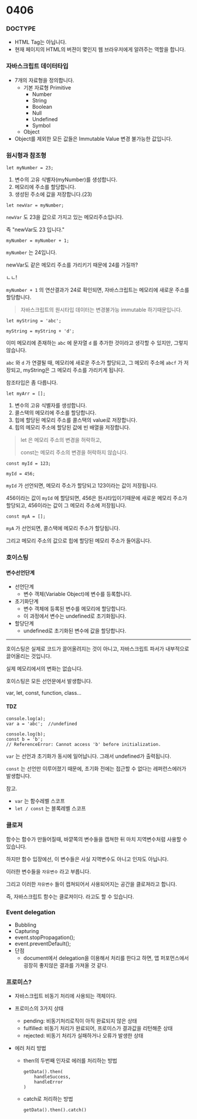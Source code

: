 # 0406

### DOCTYPE

- HTML Tag는 아닙니다.
- 현재 페이지의 HTML의 버젼이 몇인지 웹 브라우저에게 알려주는 역할을 합니다.



### 자바스크립트 데이터타입

- 7개의 자료형을 정의합니다.
  - 기본 자료형 Primitive
    - Number
    - String
    - Boolean
    - Null
    - Undefined
    - Symbol
  - Object
- Object를 제외한 모든 값들은 Immutable Value 변경 불가능한 값입니다.



### 원시형과 참조형

```
let myNumber = 23;
```

1. 변수의 고유 식별자(myNumber)를 생성합니다.
2. 메모리에 주소를 할당합니다.
3. 생성된 주소에 값을 저장합니다.(23)

```
let newVar = myNumber;
```

`newVar` 도 23을 값으로 가지고 있는 메모리주소입니다.

즉 "newVar도 23 입니다."

```
myNumber = myNumber + 1;
```

`myNumber` 는 24입니다.

newVar도 같은 메모리 주소를 가리키기 때문에 24를 가질까?

ㄴㄴ!

`myNumber + 1` 의 연산결과가 24로 확인되면, 자바스크립트는 메모리에 새로운 주소를 할당합니다.

> 자바스크립트의 원시타입 데이터는 변경불가능 immutable 하기때문입니다.

```
let myString = 'abc';

myString = myString + 'd';
```

이미 메모리에 존재하는 `abc` 에 문자열 `d` 를 추가한 것이라고 생각할 수 있지만, 그렇지 않습니다.

`abc` 와 `d` 가 연결될 때, 메모리에 새로운 주소가 할당되고, 그 메모리 주소에 `abcf` 가 저장되고, myString은 그 메모리 주소를 가리키게 됩니다.



참조타입은 좀 다릅니다.

```
let myArr = [];
```

1. 변수의 고유 식별자를 생성합니다.
2. 콜스택의 메모리에 주소를 할당합니다.
3. 힙에 할당된 메모리 주소를 콜스택의 value로 저장합니다.
4. 힙의 메모리 주소에 할당된 값에 빈 배열을 저장합니다.



> let 은 메모리 주소의 변경을 허락하고,
>
> const는 메모리 주소의 변경을 허락하지 않습니다.

```
const myId = 123;

myId = 456;
```

`myId` 가 선언되면, 메모리 주소가 할당되고 123이라는 값이 저장됩니다.

456이라는 값이 `myId` 에 할당되면, 456은 원시타입이기때문에 새로운 메모리 주소가 할당되고, 456이라는 값이 그 메모리 주소에 저장됩니다.



```
const myA = [];
```

`myA` 가 선언되면, 콜스택에 메모리 주소가 할당됩니다.

그리고 메모리 주소의 값으로 힙에 할당된 메모리 주소가 들어옵니다.



### 호이스팅

#### 변수선언단계

- 선언단계
  - 변수 객체(Variable Object)에 변수를 등록합니다.
- 초기화단계
  - 변수 객체에 등록된 변수를 메모리에 할당합니다.
  - 이 과정에서 변수는 undefined로 초기화됩니다.
- 할당단계
  - undefined로 초기화된 변수에 값을 할당합니다.

---

호이스팅은 실제로 코드가 끌어올려지는 것이 아니고, 자바스크립트 파서가 내부적으로 끌어올리는 것입니다.

실제 메모리에서의 변화는 없습니다.

호이스팅은 모든 선언문에서 발생합니다.

var, let, const, function, class...

#### TDZ

```
console.log(a);
var a = 'abc';	//undefined
```

```
console.log(b);
const b = 'b';
// ReferenceError: Cannot access 'b' before initialization.
```

`var` 는 선언과 초기화가 동시에 일어납니다. 그래서 undefined가 출력됩니다.

`const` 는 선언만 이루어졌기 때문에, 초기화 전에는 접근할 수 없다는 레퍼런스에러가 발생합니다.

참고.

- `var` 는 함수레벨 스코프
- `let / const` 는 블록레벨 스코프



### 클로져

함수는 함수가 만들어질때, 바깥쪽의 변수들을 캡쳐한 뒤 마치 지역변수처럼 사용할 수 있습니다.

하지만 함수 입장에선, 이 변수들은 사실 지역변수도 아니고 인자도 아닙니다.

이러한 변수들을 `자유변수` 라고 부릅니다.

그리고 이러한 `자유변수` 들이 캡쳐되어서 사용되어지는 공간을 클로져라고 합니다.

즉, 자바스크립트 함수는 클로져이다. 라고도 할 수 있습니다.



### Event delegation

- Bubbling
- Capturing
- event.stopPropagation();
- event.preventDefault();
- 단점
  - document에서 delegation을 이용해서 처리를 한다고 하면, 앱 퍼포먼스에서 굉장히 좋지않은 결과를 가져올 것 같다.



### 프로미스?

- 자바스크립트 비동기 처리에 사용되는 객체이다.
- 프로미스의 3가지 상태
  - pending: 비동기처리로직이 아직 완료되지 않은 상태
  - fulfilled: 비동기 처리가 완료되어, 프로미스가 결과값을 리턴해준 상태
  - rejected: 비동기 처리가 실패하거나 오류가 발생한 상태

- 에러 처리 방법

  - then의 두번째 인자로 에러를 처리하는 방법

    ```
    getData().then(
    	handleSuccess,
    	handleError
    )
    ```

  - catch로 처리하는 방법

    ```
    getData().then().catch()
    ```

    